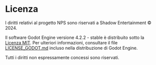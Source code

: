 # Licenza

I diritti relativi al progetto NPS sono riservati a Shadow Entertainment © 2024.

Il software Godot Engine versione 4.2.2 - stable è distribuito sotto la [Licenza MIT](https://opensource.org/licenses/MIT). Per ulteriori informazioni, consultare il file [LICENSE_GODOT.md](link_al_file_license_godot.md) incluso nella distribuzione di Godot Engine.

Tutti i diritti non espressamente concessi sono riservati.
